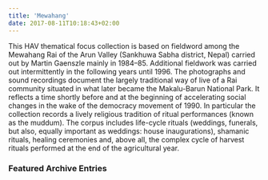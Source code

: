```yaml
---
title: 'Mewahang'
date: 2017-08-11T10:18:43+02:00
---
```


<!-- {{% mediablock havid="ww68de" class="image left" %}} -->

This HAV thematical focus collection is based on fieldword among the Mewahang Rai of the Arun Valley (Sankhuwa Sabha district, Nepal) carried out by Martin Gaenszle mainly in 1984–85. Additional fieldwork was carried out intermittently in the following years until 1996. The photographs and sound recordings document the largely traditional way of live of a Rai community situated in what later became the Makalu-Barun National Park. It reflects a time shortly before and at the beginning of accelerating social changes in the wake of the democracy movement of 1990. In particular the collection records a lively religious tradition of ritual performances (known as the muddum). The corpus includes life-cycle rituals (weddings, funerals, but also, equally important as weddings: house inaugurations), shamanic rituals, healing ceremonies and, above all, the complex cycle of harvest rituals performed at the end of the agricultural year.

### Featured Archive Entries

<!--
{{% mediablock havid="34xnd2" %}}
{{% mediablock havid="b24dcx" %}}
{{% mediablock havid="rr2th1" %}}
{{% mediablock havid="6abe23" %}} -->
